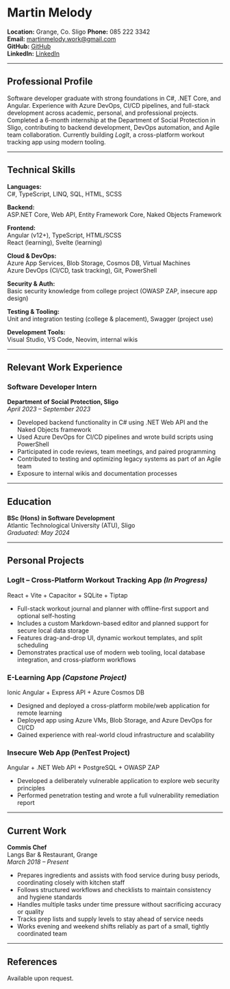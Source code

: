 # Martin Melody

**Location:** Grange, Co. Sligo
**Phone:** 085 222 3342  
**Email:** martinmelody.work@gmail.com  
**GitHub:** [GitHub](https://github.com/MartinMelody)  
**LinkedIn:** [LinkedIn](https://www.linkedin.com/in/martinmelody/)

---

## Professional Profile

Software developer graduate with strong foundations in C#, .NET Core, and Angular. Experience with Azure DevOps, CI/CD pipelines, and full-stack development across academic, personal, and professional projects. Completed a 6-month internship at the Department of Social Protection in Sligo, contributing to backend development, DevOps automation, and Agile team collaboration. Currently building _LogIt_, a cross-platform workout tracking app using modern tooling.

---

## Technical Skills

**Languages:**  
C#, TypeScript, LINQ, SQL, HTML, SCSS

**Backend:**  
ASP.NET Core, Web API, Entity Framework Core, Naked Objects Framework

**Frontend:**  
Angular (v12+), TypeScript, HTML/SCSS  
React (learning), Svelte (learning)

**Cloud & DevOps:**  
Azure App Services, Blob Storage, Cosmos DB, Virtual Machines  
Azure DevOps (CI/CD, task tracking), Git, PowerShell

**Security & Auth:**  
Basic security knowledge from college project (OWASP ZAP, insecure app design)

**Testing & Tooling:**  
Unit and integration testing (college & placement), Swagger (project use)

**Development Tools:**  
Visual Studio, VS Code, Neovim, internal wikis

---

## Relevant Work Experience

### Software Developer Intern

**Department of Social Protection, Sligo**  
_April 2023 – September 2023_

- Developed backend functionality in C# using .NET Web API and the Naked Objects framework
- Used Azure DevOps for CI/CD pipelines and wrote build scripts using PowerShell
- Participated in code reviews, team meetings, and paired programming
- Contributed to testing and optimizing legacy systems as part of an Agile team
- Exposure to internal wikis and documentation processes

---

## Education

**BSc (Hons) in Software Development**  
Atlantic Technological University (ATU), Sligo  
_Graduated: May 2024_

---

## Personal Projects

### **LogIt – Cross-Platform Workout Tracking App** _(In Progress)_

React + Vite + Capacitor + SQLite + Tiptap

- Full-stack workout journal and planner with offline-first support and optional self-hosting
- Includes a custom Markdown-based editor and planned support for secure local data storage
- Features drag-and-drop UI, dynamic workout templates, and split scheduling
- Demonstrates practical use of modern web tooling, local database integration, and cross-platform workflows

### **E-Learning App** _(Capstone Project)_

Ionic Angular + Express API + Azure Cosmos DB

- Designed and deployed a cross-platform mobile/web application for remote learning
- Deployed app using Azure VMs, Blob Storage, and Azure DevOps for CI/CD
- Gained experience with real-world cloud infrastructure and scalability

### **Insecure Web App (PenTest Project)**

Angular + .NET Web API + PostgreSQL + OWASP ZAP

- Developed a deliberately vulnerable application to explore web security principles
- Performed penetration testing and wrote a full vulnerability remediation report

---

## Current Work

**Commis Chef**  
Langs Bar & Restaurant, Grange  
_March 2018 – Present_

- Prepares ingredients and assists with food service during busy periods, coordinating closely with kitchen staff
- Follows structured workflows and checklists to maintain consistency and hygiene standards
- Handles multiple tasks under time pressure without sacrificing accuracy or quality
- Tracks prep lists and supply levels to stay ahead of service needs
- Works evening and weekend shifts reliably as part of a small, tightly coordinated team

---

## References

Available upon request.
